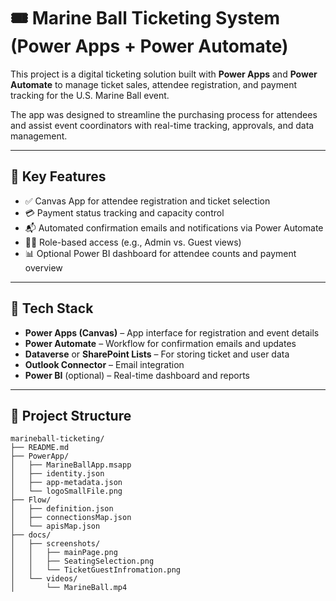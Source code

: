 # 🎟️ Marine Ball Ticketing System (Power Apps + Power Automate)

This project is a digital ticketing solution built with **Power Apps** and **Power Automate** to manage ticket sales, attendee registration, and payment tracking for the U.S. Marine Ball event.

The app was designed to streamline the purchasing process for attendees and assist event coordinators with real-time tracking, approvals, and data management.

---

## 🧩 Key Features

- ✅ Canvas App for attendee registration and ticket selection  
- 💳 Payment status tracking and capacity control  
- 📬 Automated confirmation emails and notifications via Power Automate  
- 🧑‍💼 Role-based access (e.g., Admin vs. Guest views)  
- 📊 Optional Power BI dashboard for attendee counts and payment overview

---

## 🔧 Tech Stack

- **Power Apps (Canvas)** – App interface for registration and event details  
- **Power Automate** – Workflow for confirmation emails and updates  
- **Dataverse** or **SharePoint Lists** – For storing ticket and user data  
- **Outlook Connector** – Email integration  
- **Power BI** (optional) – Real-time dashboard and reports

---

## 📂 Project Structure

```text
marineball-ticketing/
├── README.md
├── PowerApp/
│   ├── MarineBallApp.msapp
│   ├── identity.json
│   ├── app-metadata.json
│   └── logoSmallFile.png
├── Flow/
│   ├── definition.json
│   ├── connectionsMap.json
│   └── apisMap.json
├── docs/
│   ├── screenshots/
│   │   ├── mainPage.png
│   │   ├── SeatingSelection.png
│   │   └── TicketGuestInfromation.png
│   └── videos/
│       └── MarineBall.mp4
